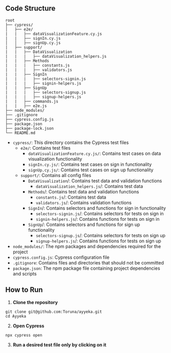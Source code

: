 ## Code Structure

```
root
├── cypress/
│   ├── e2e/
|   |   ├── dataVisualizationFeature.cy.js
|   |   ├── signIn.cy.js
│   │   ├── signUp.cy.js
|   ├── support/
|   |   ├── DataVisualization
|   |   |   ├── dataVisualization_helpers.js
|   |   ├── Methods
|   |   |   ├── constants.js
|   |   |   ├── validators.js
|   |   ├── SignIn  
|   |   |   ├── selectors-signin.js
|   |   |   ├── signin-helpers.js
|   |   ├── SignUp
|   |   |   ├── selectors-signup.js
|   |   |   ├── signup-helpers.js
|   |   ├── commands.js
|   |   ├── e2e.js
├── node_modules/
├── .gitignore
├── cypress.config.js
├── package.json
├── package-lock.json
└── README.md
```
- `cypress/`: This directory contains the Cypress test files
   - `e2e/`: Contains test files
      - `dataVisualizationFeature.cy.js/`: Contains test cases on data visualization functionality
      - `signIn.cy.js/`: Contains test cases on sign in functionality
      - `signUp.cy.js/`: Contains test cases on sign up functionality
   - `support/`: Contains all config files
      - `DataVisualization`/: Contains test data and validation functions
        - `dataVisualization_helpers.js`/: Contains test data
      - `Methods`/: Contains test data and validation functions
         - `constants.js`/: Contains test data
         - `validators.js`/: Contains validation functions
      - `SignIn`/: Contains selectors and functions for sign in functionality
         - `selectors-signin.js`/: Contains selectors for tests on sign in
         - `signin-helpers.js`/: Contains functions for tests on sign in
      - `SignUp`/: Contains selectors and functions for sign up functionality
         - `selectors-signup.js`/: Contains selectors for tests on sign up
         - `signup-helpers.js`/: Contains functions for tests on sign up
- `node_modules/`: The npm packages and dependencies required for the project
- `cypress.config.js`: Cypress configuration file
- `.gitignore`: Contains files and directories that should not be committed
- `package.json`: The npm package file containing project dependencies and scripts

## How to Run

1. **Clone the repository**
```
git clone git@github.com:Toruna/ayyeka.git
cd Ayyeka
```
2. **Open Cypress**
```
npx cypress open
```

3. **Run a desired test file only by clicking on it**
